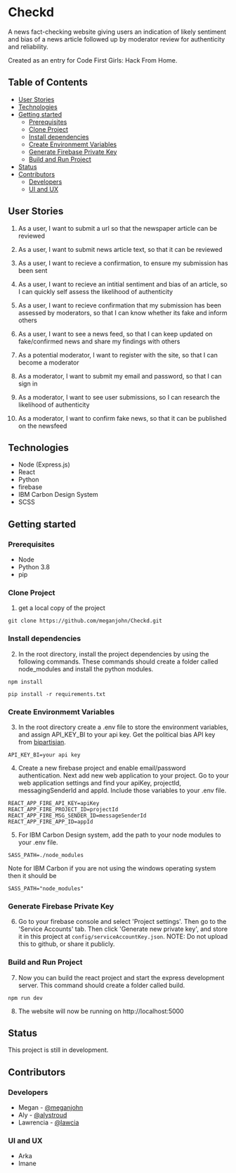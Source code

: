 # Checkd

A news fact-checking website giving users an indication of likely sentiment and bias of a news article followed up by moderator review for authenticity and reliability.

Created as an entry for Code First Girls: Hack From Home.

## Table of Contents

  * [User Stories](#user-stories)
  * [Technologies](#technologies)
  * [Getting started](#getting-started)
    + [Prerequisites](#prerequisites)
    + [Clone Project](#clone-project)
    + [Install dependencies](#install-dependencies)
    + [Create Environmemt Variables](#create-environmemt-variables)
    + [Generate Firebase Private Key](#generate-firebase-private-key)
    + [Build and Run Project](#build-and-run-project)
  * [Status](#status)
  * [Contributors](#contributors)
    + [Developers](#developers)
    + [UI and UX](#ui-and-ux)

## User Stories

1) As a user, I want to submit a url so that the newspaper article can be reviewed
2) As a user, I want to submit news article text, so that it can be reviewed
3) As a user, I want to recieve a confirmation, to ensure my submission has been sent
4) As a user, I want to recieve an intitial sentiment and bias of an article, so I can quickly self assess the likelihood of authenticity
5) As a user, I want to recieve confirmation that my submission has been assessed by moderators, so that I can know whether its fake and inform others
6) As a user, I want to see a news feed, so that I can keep updated on fake/confirmed news and share my findings with others

1) As a potential moderator, I want to register with the site, so that I can become a moderator
2) As a moderator, I want to submit my email and password, so that I can sign in
3) As a moderator, I want to see user submissions, so I can research the likelihood of authenticity
4) As a moderator, I want to confirm fake news, so that it can be published on the newsfeed

## Technologies

- Node (Express.js)
- React
- Python
- firebase
- IBM Carbon Design System
- SCSS

## Getting started

### Prerequisites

- Node
- Python 3.8
- pip

### Clone Project

1) get a local copy of the project

`git clone https://github.com/meganjohn/Checkd.git`

### Install dependencies

2) In the root directory, install the project dependencies by using the following commands. These commands should create a folder called node_modules and install the python modules.

`npm install`

`pip install -r requirements.txt`

### Create Environmemt Variables

3) In the root directory create a .env file to store the environment variables, and assign API_KEY_BI to your api key. Get the political bias API key from [bipartisian](https://www.thebipartisanpress.com/political-bias-api-and-integrations/).

```API_KEY_BI=your api key```

4) Create a new firebase project and enable email/password authentication. Next add new web application to your project. Go to your web application settings and find your apiKey, projectId, messagingSenderId and appId. Include those variables to your .env file.

```
REACT_APP_FIRE_API_KEY=apiKey
REACT_APP_FIRE_PROJECT_ID=projectId
REACT_APP_FIRE_MSG_SENDER_ID=messageSenderId
REACT_APP_FIRE_APP_ID=appId
```

5) For IBM Carbon Design system, add the path to your node modules to your .env file.

`SASS_PATH=./node_modules`

Note for IBM Carbon if you are not using the windows operating system then it should be

`SASS_PATH="node_modules"`

### Generate Firebase Private Key

6) Go to your firebase console and select 'Project settings'. Then go to the 'Service Accounts' tab. Then click 'Generate new private key', and store it in this project at `config/serviceAccountKey.json`. NOTE: Do not upload this to github, or share it publicly.

### Build and Run Project

7) Now you can build the react project and start the express development server. This command should create a folder called build.

`npm run dev`

8) The website will now be running on http://localhost:5000

## Status

This project is still in development.

## Contributors

### Developers

- Megan - [@meganjohn](https://github.com/meganjohn)
- Aly - [@alystroud](https://github.com/alystroud)
- Lawrencia - [@lawcia](https://github.com/lawcia)

### UI and UX

- Arka
- Imane